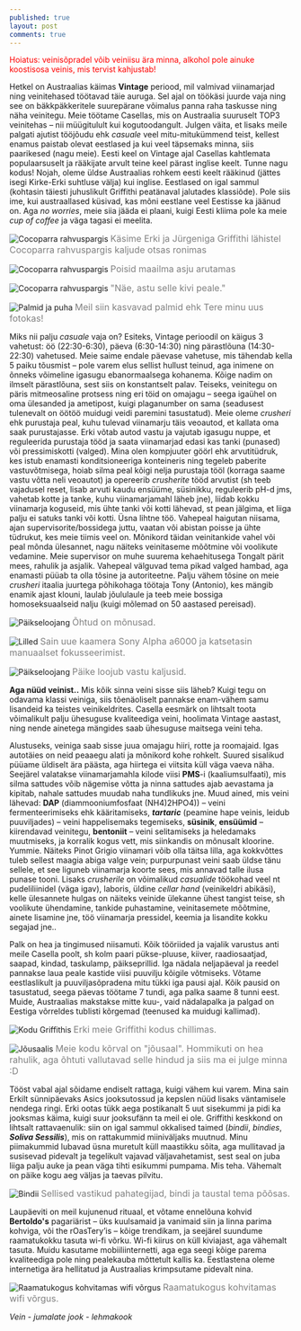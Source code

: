 ```yaml
---
published: true
layout: post
comments: true
---
```

<font color="red">Hoiatus: veinisõpradel võib veiniisu ära minna, alkohol pole ainuke koostisosa veinis, mis tervist kahjustab!</font>

Hetkel on Austraalias käimas **Vintage** periood, mil valmivad viinamarjad ning veinitehased töötavad täie auruga. Sel ajal on töökäsi juurde vaja ning see on bäkkpäkkeritele suurepärane võimalus panna raha taskusse ning näha veinitegu. Meie töötame Casellas, mis on Austraalia suuruselt TOP3 veinitehas – nii müügitulult kui kogutoodangult. Julgen väita, et lisaks meile palgati ajutist tööjõudu ehk _casuale_ veel mitu-mitukümmend teist, kellest enamus paistab olevat eestlased ja kui veel täpsemaks minna, siis paarikesed (nagu meie). Eesti keel on Vintage ajal Casellas kahtlemata populaarsuselt ja rääkijate arvult teine keel pärast inglise keelt. Tunne nagu kodus! Nojah, oleme üldse Austraalias rohkem eesti keelt rääkinud (jättes isegi Kirke-Erki suhtluse välja) kui inglise. Eestlased on igal sammul (kohtasin täiesti juhuslikult Griffithi peatänaval jalutades klassiõde). Pole siis ime, kui austraallased küsivad, kas mõni eestlane veel Eestisse ka jäänud on. Aga _no worries_, meie siia jääda ei plaani, kuigi Eesti kliima pole ka meie _cup of coffee_ ja väga tagasi ei meelita. 

![Cocoparra rahvuspargis](/images/cocoparra1.jpg "Cocoparra rahvuspargis")
<font color="grey" size="3">Käsime Erki ja Jürgeniga Griffithi lähistel Cocoparra rahvuspargis kaljude otsas ronimas</font>

![Cocoparra rahvuspargis](/images/cocoparra2.jpg "Cocoparra rahvuspargis")
<font color="grey" size="3">Poisid maailma asju arutamas</font>

![Cocoparra rahvuspargis](/images/cocoparra3.jpg "Cocoparra rahvuspargis")
<font color="grey" size="3">"Näe, astu selle kivi peale."</font>

![Palmid ja puha](/images/palmtree.jpg "Palmid ja puha")
<font color="grey" size="3">Meil siin kasvavad palmid ehk Tere minu uus fotokas!</font>

Miks nii palju _casuale_ vaja on? Esiteks, Vintage perioodil on käigus 3 vahetust: öö (22:30-6:30), päeva (6:30-14:30) ning pärastlõuna (14:30-22:30) vahetused. Meie saime endale päevase vahetuse, mis tähendab kella 5 paiku tõusmist – pole varem elus sellist hullust teinud, aga inimene on õnneks võimeline igasugu ebanormaalsega kohanema. Kõige nadim on ilmselt pärastlõuna, sest siis on konstantselt palav. Teiseks, veinitegu on päris mitmeosaline protsess ning eri töid on omajagu – seega igaühel on oma ülesanded ja ametipost, kuigi plaganumber on sama (seadusest tulenevalt on öötöö muidugi veidi paremini tasustatud). Meie oleme _crusheri_ ehk purustaja peal, kuhu tulevad viinamarju täis veoautod, et kallata oma saak purustajasse. Erki võtab autod vastu ja vajutab igasugu nuppe, et reguleerida purustaja tööd ja saata viinamarjad edasi kas tanki (punased) või pressimiskotti (valged). Mina olen kompjuuter göörl ehk arvutitüdruk, kes istub enamasti konditsioneeriga konteineris ning tegeleb paberite vastuvõtmisega, hoiab silma peal kõigi nelja purustaja tööl (korraga saame vastu võtta neli veoautot) ja opereerib _crusherite_ tööd arvutist (sh teeb vajadusel reset, lisab arvuti kaudu ensüüme, süsinikku, reguleerib pH-d jms, vahetab kotte ja tanke, kuhu viinamarjamahl läheb jne), liidab kokku viinamarja koguseid, mis ühte tanki või kotti lähevad, st pean jälgima, et liiga palju ei satuks tanki või kotti. Üsna lihtne töö. Vahepeal haigutan niisama, ajan supervisorite/bossidega juttu, vaatan või abistan poisse ja ühte tüdrukut, kes meie tiimis veel on. Mõnikord täidan veinitankide vahel või peal mõnda ülesannet, nagu näiteks veinitaseme mõõtmine või voolikute vedamine. Meie supervisor on muhe suurema kehaehitusega Tongalt pärit mees, rahulik ja asjalik. Vahepeal välguvad tema pikad valged hambad, aga enamasti püüab ta olla tõsine ja autoriteetne. Palju vähem tõsine on meie _crusheri_ itaalia juurtega põhikohaga töötaja Tony (Antonio), kes mängib enamik ajast klouni, laulab jõululaule ja teeb meie bossiga homoseksuaalseid nalju (kuigi mõlemad on 50 aastased pereisad). 

![Päikseloojang](/images/scenic1.jpg "Päikseloojang")
<font color="grey" size="3">Õhtud on mõnusad.</font>

![Lilled](/images/lilled.jpg "Lilled")
<font color="grey" size="3">Sain uue kaamera Sony Alpha a6000 ja katsetasin manuaalset fokusseerimist.</font>

![Päikseloojang](/images/scenic2.jpg "Päikseloojang")
<font color="grey" size="3">Päike loojub vastu kaljusid.</font>

**Aga nüüd veinist..** Mis kõik sinna veini sisse siis läheb? Kuigi tegu on odavama klassi veiniga, siis tõenäoliselt pannakse enam-vähem samu lisandeid ka teistes veinikeldrites. Casella eesmärk on lihtsalt toota võimalikult palju ühesuguse kvaliteediga veini, hoolimata Vintage aastast, ning nende ainetega mängides saab ühesuguse maitsega veini teha. 

Alustuseks, veiniga saab sisse juua omajagu hiiri, rotte ja roomajaid. Igas autotäies on neid peaaegu alati ja mõnikord kohe rohkelt. Suured sisalikud püüame üldiselt ära päästa, aga hiirtega ei viitsita küll väga vaeva näha. Seejärel valatakse viinamarjamahla kilode viisi **PMS**-i (kaaliumsulfaati), mis silma sattudes võib nägemise võtta ja ninna sattudes ajab aevastama ja kipitab, nahale sattudes muudab naha tundlikuks jne. Muud ained, mis veini lähevad: **DAP** (diammooniumfosfaat (NH4)2HPO4)) – veini fermenteerimiseks ehk kääritamiseks, **_tartaric_** (peamine hape veinis, leidub puuviljades) – veini happelisemaks tegemiseks, **süsinik**, **ensüümid** – kiirendavad veinitegu, **bentoniit** – veini selitamiseks ja heledamaks muutmiseks, ja korralik kogus vett, mis siinkandis on mõnusalt kloorine. Yummie. Näiteks Pinot Grigio viinamari võib olla täitsa lilla, aga kokkvõttes tuleb sellest maagia abiga valge vein; purpurpunast veini saab üldse tänu sellele, et see liguneb viinamarja koorte sees, mis annavad talle ilusa punase tooni. Lisaks _crusherile_ on võimalikud _casualide_ töökohad veel nt pudeliliinidel (väga igav), laboris, üldine _cellar hand_ (veinikeldri abikäsi), kelle ülesannete hulgas on näiteks veinide ülekanne ühest tangist teise, sh voolikute ühendamine, tankide puhastamine, veinitasemete mõõtmine, ainete lisamine jne, töö viinamarja pressidel, keemia ja lisandite kokku segajad jne..

Palk on hea ja tingimused niisamuti. Kõik tööriided ja vajalik varustus anti meile Casella poolt, sh kolm paari pükse-pluuse, kiiver, raadiosaatjad, saapad, kindad, taskulamp, päikseprillid. Iga nädala neljapäeval ja reedel pannakse laua peale kastide viisi puuvilju kõigile võtmiseks. Võtame eestlaslikult ja  puuviljasõpradena mitu tükki iga pausi ajal. Kõik pausid on tasustatud, seega päevas töötame 7 tundi, aga palka saame 8 tunni eest. Muide, Austraalias makstakse mitte kuu-, vaid nädalapalka ja palgad on Eestiga võrreldes tublisti kõrgemad (teenused ka muidugi kallimad). 

![Kodu Griffithis](/images/griffithhome.jpg "Meie pleiss")
<font color="grey" size="3">Erki meie Griffithi kodus chillimas.</font>

![Jõusaalis](/images/joukas.jpg "Jõusaalis")
<font color="grey" size="3">Meie kodu kõrval on "jõusaal". Hommikuti on hea rahulik, aga õhtuti vallutavad selle hindud ja siis ma ei julge minna :D</font>

Tööst vabal ajal sõidame endiselt rattaga, kuigi vähem kui varem. Mina sain Erkilt sünnipäevaks Asics jooksutossud ja kepslen nüüd lisaks väntamisele nendega ringi. Erki ootas tükk aega postikanalt 5 uut sisekummi ja pidi ka jooksmas käima, kuigi suur jooksufänn ta meil ei ole. Griffithi keskkond on lihtsalt rattavaenulik: siin on igal sammul okkalised taimed (_bindii_, _bindies_, _**Soliva Sessilis**_), mis on rattakummid miiniväljaks muutnud. Minu piimakummid lubavad üsna muretult küll maastikku sõita, aga mullitavad ja susisevad pidevalt ja tegelikult vajavad väljavahetamist, sest seal on juba liiga palju auke ja pean väga tihti esikummi pumpama. Mis teha. Vähemalt on päike kogu aeg väljas ja taevas pilvitu.

![Bindii](/images/bindi.jpg "Bindii")
<font color="grey" size="3">Sellised vastikud pahategijad, bindi ja taustal tema põõsas.</font>

Laupäeviti on meil kujunenud rituaal, et võtame ennelõuna kohvid **Bertoldo's** pagariärist – üks kuulsamaid ja vanimaid siin ja linna parima kohviga, või the rOasTery’is – kõige trendikam, ja seejärel suundume raamatukokku tasuta wi-fi võrku. Wi-fi kiirus on küll kiviajast, aga vähemalt tasuta. Muidu kasutame mobiiliinternetti, aga ega seegi kõige parema kvaliteediga pole ning pealekauba mõttetult kallis ka. Eestlastena oleme internetiga ära hellitatud ja Austraalias krimpsutame pidevalt nina.

![Raamatukogus kohvitamas wifi võrgus](/images/raamsis_kohvil.jpg "Raamatukogus kohvitamas wifi võrgus")
<font color="grey" size="3">Raamatukogus kohvitamas wifi võrgus.</font>

_Vein - jumalate jook - lehmakook_
